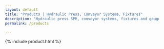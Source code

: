 ```yaml
---
layout: default
title: "Products | Hydraulic Press, Conveyor Systems, Fixtures"
description: "Hydraulic press SPM, conveyor systems, fixtures and gauges with in-house design using 3D tools for fast prototyping and delivery."
permalink: /products

---
```

 {% include product.html %}